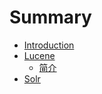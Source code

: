 # Summary

* [Introduction](README.md)
* [Lucene](chapter1.md)
  * [简介](chapter1/jian-jie.md)
* [Solr](solr.md)

